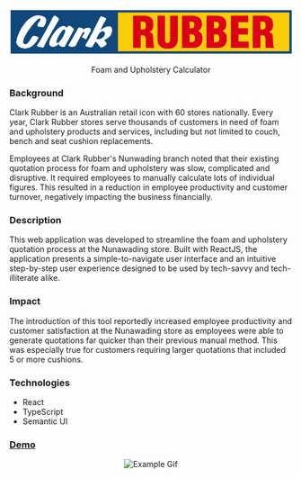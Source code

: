 <div align="center">
	<img src="./public/logo.png" alt="Clark Rubber Logo">
	<p>Foam and Upholstery Calculator</p>
</div>

### Background
Clark Rubber is an Australian retail icon with 60 stores nationally. Every year, Clark Rubber stores serve thousands of customers in need of foam and upholstery products and services, including but not limited to couch, bench and seat cushion replacements.

Employees at Clark Rubber's Nunwading branch noted that their existing quotation process for foam and upholstery was slow, complicated and disruptive. It required employees to manually calculate lots of individual figures. This resulted in a reduction in employee productivity and customer turnover, negatively impacting the business financially.

### Description
This web application was developed to streamline the foam and upholstery quotation process at the Nunawading store. Built with ReactJS, the application presents a simple-to-navigate user interface and an intuitive step-by-step user experience designed to be used by tech-savvy and tech-illiterate alike. 

### Impact
The introduction of this tool reportedly increased employee productivity and customer satisfaction at the Nunawading store as employees were able to generate quotations far quicker than their previous manual method. This was especially true for customers requiring larger quotations that included 5 or more cushions.

### Technologies
- React
- TypeScript
- Semantic UI

### [Demo][demo]
[Demo]: https://jamierossiter.github.io/foam-job-calculator/ "Demo"

<div align="center">
	<img src="./public/example.gif" alt="Example Gif">
</div>
